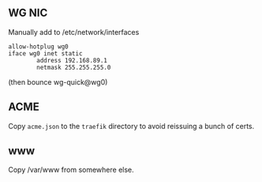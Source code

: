 ## WG NIC

Manually add to /etc/network/interfaces
```
allow-hotplug wg0
iface wg0 inet static
        address 192.168.89.1
        netmask 255.255.255.0
```
(then bounce wg-quick@wg0)

## ACME

Copy `acme.json` to the `traefik` directory to avoid reissuing a bunch of certs.

## www

Copy /var/www from somewhere else.
